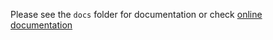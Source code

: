 Please see the `docs` folder for documentation or check [online documentation](https://pacemaker.readthedocs.io/)
